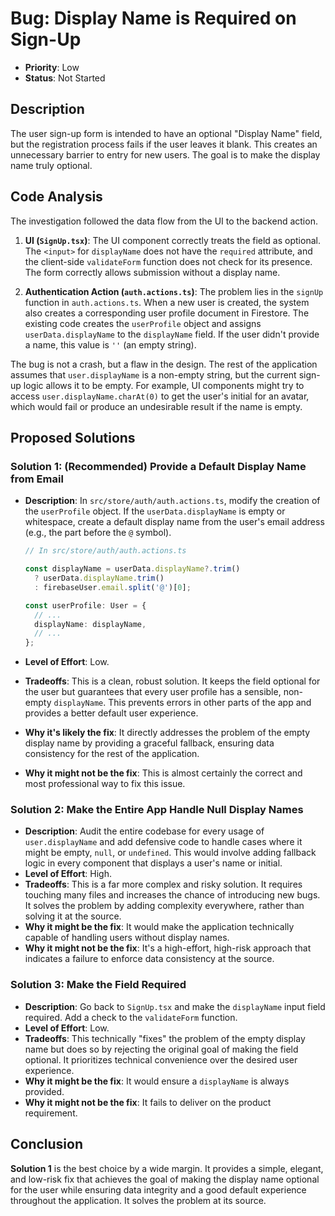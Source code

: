 # Bug: Display Name is Required on Sign-Up

- **Priority**: Low
- **Status**: Not Started

## Description

The user sign-up form is intended to have an optional "Display Name" field, but the registration process fails if the user leaves it blank. This creates an unnecessary barrier to entry for new users. The goal is to make the display name truly optional.

## Code Analysis

The investigation followed the data flow from the UI to the backend action.

1.  **UI (`SignUp.tsx`)**: The UI component correctly treats the field as optional. The `<input>` for `displayName` does not have the `required` attribute, and the client-side `validateForm` function does not check for its presence. The form correctly allows submission without a display name.

2.  **Authentication Action (`auth.actions.ts`)**: The problem lies in the `signUp` function in `auth.actions.ts`. When a new user is created, the system also creates a corresponding user profile document in Firestore. The existing code creates the `userProfile` object and assigns `userData.displayName` to the `displayName` field. If the user didn't provide a name, this value is `''` (an empty string).

The bug is not a crash, but a flaw in the design. The rest of the application assumes that `user.displayName` is a non-empty string, but the current sign-up logic allows it to be empty. For example, UI components might try to access `user.displayName.charAt(0)` to get the user's initial for an avatar, which would fail or produce an undesirable result if the name is empty.

## Proposed Solutions

### Solution 1: (Recommended) Provide a Default Display Name from Email

- **Description**: In `src/store/auth/auth.actions.ts`, modify the creation of the `userProfile` object. If the `userData.displayName` is empty or whitespace, create a default display name from the user's email address (e.g., the part before the `@` symbol).

    ```typescript
    // In src/store/auth/auth.actions.ts

    const displayName = userData.displayName?.trim() 
      ? userData.displayName.trim() 
      : firebaseUser.email.split('@')[0];

    const userProfile: User = {
      // ...
      displayName: displayName,
      // ...
    };
    ```

- **Level of Effort**: Low.
- **Tradeoffs**: This is a clean, robust solution. It keeps the field optional for the user but guarantees that every user profile has a sensible, non-empty `displayName`. This prevents errors in other parts of the app and provides a better default user experience.
- **Why it's likely the fix**: It directly addresses the problem of the empty display name by providing a graceful fallback, ensuring data consistency for the rest of the application.
- **Why it might not be the fix**: This is almost certainly the correct and most professional way to fix this issue.

### Solution 2: Make the Entire App Handle Null Display Names

- **Description**: Audit the entire codebase for every usage of `user.displayName` and add defensive code to handle cases where it might be empty, `null`, or `undefined`. This would involve adding fallback logic in every component that displays a user's name or initial.
- **Level of Effort**: High.
- **Tradeoffs**: This is a far more complex and risky solution. It requires touching many files and increases the chance of introducing new bugs. It solves the problem by adding complexity everywhere, rather than solving it at the source.
- **Why it might be the fix**: It would make the application technically capable of handling users without display names.
- **Why it might not be the fix**: It's a high-effort, high-risk approach that indicates a failure to enforce data consistency at the source.

### Solution 3: Make the Field Required

- **Description**: Go back to `SignUp.tsx` and make the `displayName` input field required. Add a check to the `validateForm` function.
- **Level of Effort**: Low.
- **Tradeoffs**: This technically "fixes" the problem of the empty display name but does so by rejecting the original goal of making the field optional. It prioritizes technical convenience over the desired user experience.
- **Why it might be the fix**: It would ensure a `displayName` is always provided.
- **Why it might not be the fix**: It fails to deliver on the product requirement.

## Conclusion

**Solution 1** is the best choice by a wide margin. It provides a simple, elegant, and low-risk fix that achieves the goal of making the display name optional for the user while ensuring data integrity and a good default experience throughout the application. It solves the problem at its source. 